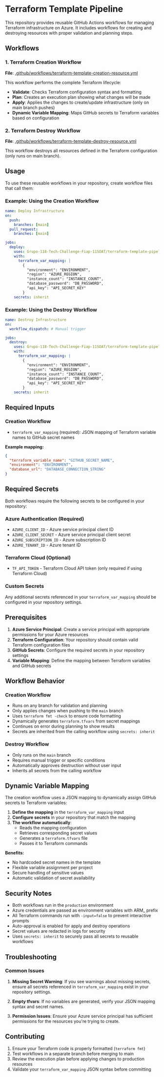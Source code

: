 # Terraform Template Pipeline

This repository provides reusable GitHub Actions workflows for managing Terraform infrastructure on Azure. It includes workflows for creating and destroying resources with proper validation and planning steps.

## Workflows

### 1. Terraform Creation Workflow
**File**: [.github/workflows/terraform-template-creation-resource.yml](.github/workflows/terraform-template-creation-resource.yml)

This workflow performs the complete Terraform lifecycle:
- **Validate**: Checks Terraform configuration syntax and formatting
- **Plan**: Creates an execution plan showing what changes will be made
- **Apply**: Applies the changes to create/update infrastructure (only on main branch pushes)
- **Dynamic Variable Mapping**: Maps GitHub secrets to Terraform variables based on configuration

### 2. Terraform Destroy Workflow
**File**: [.github/workflows/terraform-template-destroy-resource.yml](.github/workflows/terraform-template-destroy-resource.yml)

This workflow destroys all resources defined in the Terraform configuration (only runs on main branch).

## Usage

To use these reusable workflows in your repository, create workflow files that call them:

### Example: Using the Creation Workflow

```yaml
name: Deploy Infrastructure
on:
  push:
    branches: [main]
  pull_request:
    branches: [main]

jobs:
  deploy:
    uses: Grupo-118-Tech-Challenge-Fiap-11SOAT/terraform-template-pipeline-grupo118-fase-3/.github/workflows/terraform-template-creation-resource.yml@main
    with:
      terraform_var_mapping: |
        {
          "environment": "ENVIRONMENT",
          "region": "AZURE_REGION",
          "instance_count": "INSTANCE_COUNT",
          "database_password": "DB_PASSWORD",
          "api_key": "API_SECRET_KEY"
        }
    secrets: inherit
```

### Example: Using the Destroy Workflow

```yaml
name: Destroy Infrastructure
on:
  workflow_dispatch: # Manual trigger

jobs:
  destroy:
    uses: Grupo-118-Tech-Challenge-Fiap-11SOAT/terraform-template-pipeline-grupo118-fase-3/.github/workflows/terraform-template-destroy-resource.yml@main
    with:
      terraform_var_mapping: |
        {
          "environment": "ENVIRONMENT",
          "region": "AZURE_REGION",
          "instance_count": "INSTANCE_COUNT",
          "database_password": "DB_PASSWORD",
          "api_key": "API_SECRET_KEY"
        }
    secrets: inherit
```

## Required Inputs

### Creation Workflow
- `terraform_var_mapping` (required): JSON mapping of Terraform variable names to GitHub secret names

**Example mapping:**
```json
{
  "terraform_variable_name": "GITHUB_SECRET_NAME",
  "environment": "ENVIRONMENT",
  "database_url": "DATABASE_CONNECTION_STRING"
}
```

## Required Secrets

Both workflows require the following secrets to be configured in your repository:

### Azure Authentication (Required)
- `AZURE_CLIENT_ID` - Azure service principal client ID
- `AZURE_CLIENT_SECRET` - Azure service principal client secret
- `AZURE_SUBSCRIPTION_ID` - Azure subscription ID
- `AZURE_TENANT_ID` - Azure tenant ID

### Terraform Cloud (Optional)
- `TF_API_TOKEN` - Terraform Cloud API token (only required if using Terraform Cloud)

### Custom Secrets
Any additional secrets referenced in your `terraform_var_mapping` should be configured in your repository settings.

## Prerequisites

1. **Azure Service Principal**: Create a service principal with appropriate permissions for your Azure resources
2. **Terraform Configuration**: Your repository should contain valid Terraform configuration files
3. **GitHub Secrets**: Configure the required secrets in your repository settings
4. **Variable Mapping**: Define the mapping between Terraform variables and GitHub secrets

## Workflow Behavior

### Creation Workflow
- Runs on any branch for validation and planning
- Only applies changes when pushing to the `main` branch
- Uses `terraform fmt -check` to ensure code formatting
- Dynamically generates `terraform.tfvars` from secret mappings
- Continues on error during planning to show results
- Secrets are inherited from the calling workflow using `secrets: inherit`

### Destroy Workflow
- Only runs on the `main` branch
- Requires manual trigger or specific conditions
- Automatically approves destruction without user input
- Inherits all secrets from the calling workflow

## Dynamic Variable Mapping

The creation workflow uses a JSON mapping to dynamically assign GitHub secrets to Terraform variables:

1. **Define the mapping** in the `terraform_var_mapping` input
2. **Configure secrets** in your repository that match the mapping
3. **The workflow automatically**:
   - Reads the mapping configuration
   - Retrieves corresponding secret values
   - Generates a `terraform.tfvars` file
   - Passes it to Terraform commands

**Benefits:**
- No hardcoded secret names in the template
- Flexible variable assignment per project
- Secure handling of sensitive values
- Automatic validation of secret availability

## Security Notes

- Both workflows run in the `production` environment
- Azure credentials are passed as environment variables with ARM_ prefix
- All Terraform commands run with `-input=false` to prevent interactive prompts
- Auto-approval is enabled for apply and destroy operations
- Secret values are redacted in logs for security
- Uses `secrets: inherit` to securely pass all secrets to reusable workflows

## Troubleshooting

### Common Issues

1. **Missing Secret Warning**: If you see warnings about missing secrets, ensure all secrets referenced in `terraform_var_mapping` exist in your repository settings.

2. **Empty tfvars**: If no variables are generated, verify your JSON mapping syntax and secret names.

3. **Permission Issues**: Ensure your Azure service principal has sufficient permissions for the resources you're trying to create.

## Contributing

1. Ensure your Terraform code is properly formatted (`terraform fmt`)
2. Test workflows in a separate branch before merging to main
3. Review the execution plan before applying changes to production resources
4. Validate your `terraform_var_mapping` JSON syntax before committing